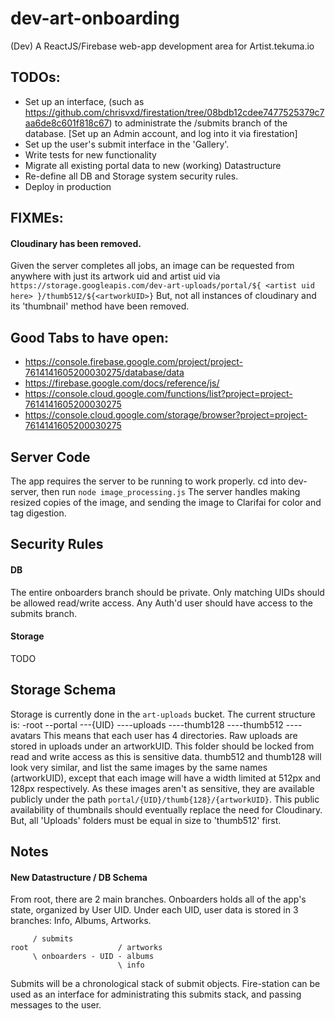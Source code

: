 # dev-art-onboarding
(Dev) A ReactJS/Firebase web-app development area for Artist.tekuma.io

## TODOs:
* Set up an interface, (such as https://github.com/chrisvxd/firestation/tree/08bdb12cdee7477525379c7aa6de8c601f818c67) to administrate the /submits branch of the database. [Set up an Admin account, and log into it via firestation]
* Set up the user's submit interface in the 'Gallery'.
* Write tests for new functionality
* Migrate all existing portal data to new (working) Datastructure
* Re-define all DB and Storage system security rules.
* Deploy in production

## FIXMEs:
#### Cloudinary has been removed.
Given the server completes all jobs, an image can be requested from anywhere with
just its artwork uid and artist uid via
`https://storage.googleapis.com/dev-art-uploads/portal/${ <artist uid here> }/thumb512/${<artworkUID>}`
But, not all instances of cloudinary and its 'thumbnail' method have been removed.

## Good Tabs to have open:
- https://console.firebase.google.com/project/project-7614141605200030275/database/data
- https://firebase.google.com/docs/reference/js/
- https://console.cloud.google.com/functions/list?project=project-7614141605200030275
- https://console.cloud.google.com/storage/browser?project=project-7614141605200030275

## Server Code
The app requires the server to be running to work properly. cd into dev-server,
then run    `node image_processing.js`
The server handles making resized copies of the image, and sending the image to Clarifai
for color and tag digestion.

## Security Rules
#### DB
The entire onboarders branch should be private. Only matching UIDs should be allowed read/write access. Any Auth'd user should have access to the submits branch.

#### Storage
TODO


## Storage Schema
Storage is currently done in the `art-uploads` bucket. The current structure is:
-root
--portal
---{UID}
----uploads
----thumb128
----thumb512
----avatars
This means that each user has 4 directories. Raw uploads are stored in uploads under an artworkUID.
This folder should be locked from read and write access as this is sensitive data. thumb512 and thumb128 will look very similar, and list the same images by the same names (artworkUID), except that each image will have a width limited at 512px and 128px respectively. As these images aren't as sensitive, they are available publicly under the path `portal/{UID}/thumb{128}/{artworkUID}`. This public availability of thumbnails should eventually replace the need for Cloudinary. But, all 'Uploads' folders must be equal in size to 'thumb512' first.

## Notes
#### New Datastructure / DB Schema
From root, there are 2 main branches.
Onboarders holds all of the app's state, organized by User UID. Under each UID, user data is stored in 3 branches: Info, Albums, Artworks.
```
     / submits
root                    / artworks
     \ onboarders - UID - albums
                        \ info
```  
Submits will be a chronological stack of submit objects. Fire-station can be used as
an interface for administrating this submits stack, and passing messages to the user.
